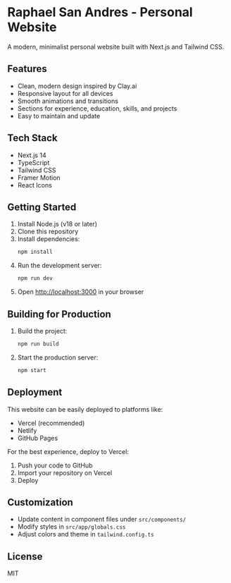 # Raphael San Andres - Personal Website

A modern, minimalist personal website built with Next.js and Tailwind CSS.

## Features

- Clean, modern design inspired by Clay.ai
- Responsive layout for all devices
- Smooth animations and transitions
- Sections for experience, education, skills, and projects
- Easy to maintain and update

## Tech Stack

- Next.js 14
- TypeScript
- Tailwind CSS
- Framer Motion
- React Icons

## Getting Started

1. Install Node.js (v18 or later)
2. Clone this repository
3. Install dependencies:
   ```bash
   npm install
   ```
4. Run the development server:
   ```bash
   npm run dev
   ```
5. Open [http://localhost:3000](http://localhost:3000) in your browser

## Building for Production

1. Build the project:
   ```bash
   npm run build
   ```
2. Start the production server:
   ```bash
   npm start
   ```

## Deployment

This website can be easily deployed to platforms like:
- Vercel (recommended)
- Netlify
- GitHub Pages

For the best experience, deploy to Vercel:
1. Push your code to GitHub
2. Import your repository on Vercel
3. Deploy

## Customization

- Update content in component files under `src/components/`
- Modify styles in `src/app/globals.css`
- Adjust colors and theme in `tailwind.config.ts`

## License

MIT 